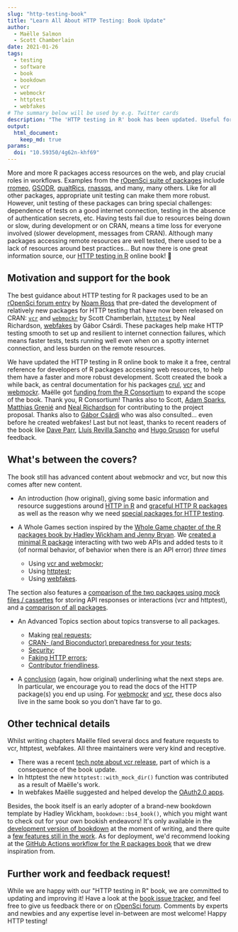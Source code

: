 ```yaml
---
slug: "http-testing-book"
title: "Learn All About HTTP Testing: Book Update"
author:
  - Maëlle Salmon
  - Scott Chamberlain
date: 2021-01-26
tags:
  - testing
  - software
  - book
  - bookdown
  - vcr
  - webmockr
  - httptest
  - webfakes
# The summary below will be used by e.g. Twitter cards
description: "The 'HTTP testing in R' book has been updated. Useful for developers of packages interacting with web resources."
output: 
  html_document:
    keep_md: true
params:
  doi: "10.59350/4g62n-khf69"
---
```


More and more R packages access resources on the web, and play crucial roles in workflows.
Examples from the [rOpenSci suite of packages](/packages/all/) include [rromeo](https://docs.ropensci.org/rromeo/), [GSODR](https://docs.ropensci.org/GSODR/), [qualtRics](https://docs.ropensci.org/qualtRics/), [rnassqs](https://docs.ropensci.org/rnassqs/), and many, many others. 
Like for all other packages, appropriate unit testing can make them more robust.
However, unit testing of these packages can bring special challenges: dependence of tests on a good internet connection, testing in the absence of authentication secrets, etc.
Having tests fail due to resources being down or slow, during development or on CRAN, means a time loss for everyone involved (slower development, messages from CRAN).
Although many packages accessing remote resources are well tested, there used to be a lack of resources around best practices... 
But now there is one great information source, our [HTTP testing in R](https://books.ropensci.org/http-testing/) online book! :tada:

## Motivation and support for the book

The best guidance about HTTP testing for R packages used to be an [rOpenSci forum entry](https://discuss.ropensci.org/t/best-practices-for-testing-api-packages/460) by [Noam Ross](/author/noam-ross/) that pre-dated the development of relatively new packages for HTTP testing that have now been released on CRAN: [`vcr`](https://docs.ropensci.org/vcr/) and [`webmockr`](https://docs.ropensci.org/webmockr/) by Scott Chamberlain,  [`httptest`](https://enpiar.com/r/httptest/) by Neal Richardson, [webfakes](http://webfakes.r-lib.org/) by Gábor Csárdi.
These packages help make HTTP testing smooth to set up and resilient to internet connection failures, which means faster tests, tests running well even when on a spotty internet connection, and less burden on the remote resources.

We have updated the HTTP testing in R online book to make it a free, central reference for developers of R packages accessing web resources, to help them have a faster and more robust development.
Scott created the book a while back, as central documentation for his packages [crul](https://docs.ropensci.org/crul), [vcr](https://docs.ropensci.org/) and [webmockr](https://docs.ropensci.org/).
Maëlle got [funding from the R Consortium](https://www.r-consortium.org/projects/awarded-projects/2020-group-1#HTTP+testing+in+R+Book) to expand the scope of the book.
Thank you, R Consortium!
Thanks also to Scott, [Adam Sparks](/author/adam-sparks/), [Matthias Grenié](/author/matthias-grenié/) and [Neal Richardson](https://enpiar.com/) for contributing to the project proposal. Thanks also to [Gábor Csárdi](https://github.com/gaborcsardi) who was also consulted... even before he created webfakes!
Last but not least, thanks to recent readers of the book like [Dave Parr](https://www.daveparr.info/), [Lluís Revilla Sancho](/author/lluís-revilla-sancho/) and [Hugo Gruson](https://www.normalesup.org/~hgruson/) for useful feedback.

## What's between the covers?

The book still has advanced content about webmockr and vcr, but now this comes after new content.

* An introduction (how original), giving some basic information and resource suggestions around [HTTP in R](https://books.ropensci.org/http-testing/http-in-r-101.html) and [graceful HTTP R packages](https://books.ropensci.org/http-testing/graceful.html) as well as the reason why we need [special packages for HTTP testing](https://books.ropensci.org/http-testing/pkgs-testing-chapter.html).

* A Whole Games section inspired by the [Whole Game chapter of the R packages book by Hadley Wickham and Jenny Bryan](https://r-pkgs.org/whole-game.html). We [created a minimal R package](https://books.ropensci.org/http-testing/introduction.html) interacting with two web APIs and added tests to it (of normal behavior, of behavior when there is an API error) _three times_
    * Using [vcr and webmockr](https://books.ropensci.org/http-testing/vcr.html);
    * Using [httptest](https://books.ropensci.org/http-testing/httptest.html);
    * Using [webfakes](https://books.ropensci.org/http-testing/webfakes.html).

The section also features a [comparison of the two packages using mock files / cassettes](https://books.ropensci.org/http-testing/mocking-pkgs-comparison.html) for storing API responses or interactions (vcr and httptest), and a [comparison of all packages](https://books.ropensci.org/http-testing/pkgs-comparison.html).

* An Advanced Topics section about topics transverse to all packages.
   * Making [real requests](https://books.ropensci.org/http-testing/real-requests-chapter.html);
   * [CRAN- (and Bioconductor) preparedness for your tests](https://books.ropensci.org/http-testing/cran-preparedness.html);
   * [Security](https://books.ropensci.org/http-testing/security-chapter.html);
   * [Faking HTTP errors](https://books.ropensci.org/http-testing/errors-chapter.html);
   * [Contributor friendliness](https://books.ropensci.org/http-testing/contributor-friendliness.html).

* A [conclusion](https://books.ropensci.org/http-testing/conclusion-4.html) (again, how original) underlining what the next steps are. In particular, we encourage you to read the docs of the HTTP package(s) you end up using. For [webmockr](https://books.ropensci.org/http-testing/mocking.html) and [vcr](https://books.ropensci.org/http-testing/vcr-intro.html), these docs also live in the same book so you don't have far to go.


## Other technical details

Whilst writing chapters Maëlle filed several docs and feature requests to vcr, httptest, webfakes.
All three maintainers were very kind and receptive.

* There was a recent [tech note about vcr release](/technotes/2020/12/18/vcr-release/), part of which is a consequence of the book update.
* In httptest the new `httptest::with_mock_dir()` function was contributed as a result of Maëlle's work.
* In webfakes Maëlle suggested and helped develop the [OAuth2.0 apps](http://webfakes.r-lib.org/articles/oauth.html).

Besides, the book itself is an early adopter of a brand-new bookdown template by Hadley Wickham, `bookdown::bs4_book()`, which you might want to check out for your own bookish endeavors!
It's only available in the [development version of bookdown](https://github.com/rstudio/bookdown/) at the moment of writing, and there quite a [few features still in the work](https://github.com/rstudio/bookdown/issues?q=is%3Aopen+sort%3Aupdated-desc+label%3A%22bs4_book+%3Ahiking_boot%3A%22+).
As for deployment, we'd recommend looking at the [GitHub Actions workflow for the R packages book](https://github.com/hadley/r-pkgs/blob/master/.github/workflows/build-book.yaml) that we drew inspiration from.

## Further work and feedback request!

While we are happy with our "HTTP testing in R" book, we are committed to updating and improving it!
Have a look at the [book issue tracker](https://github.com/ropensci-books/http-testing/issues?q=is%3Aissue+is%3Aopen+sort%3Aupdated-desc), and feel free to give us feedback there or on [rOpenSci forum](https://discuss.ropensci.org/).
Comments by experts and newbies and any expertise level in-between are most welcome!
Happy HTTP testing!
